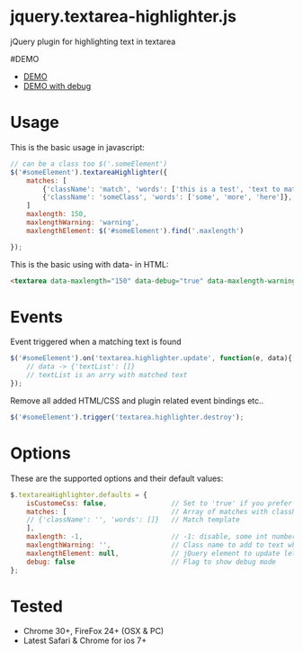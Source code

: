 jquery.textarea-highlighter.js
==============================

jQuery plugin for highlighting text in textarea

#DEMO

- [DEMO](http://marexandre.github.io/jquery.textarea-highlighter.js/demo/ "DEMO")
- [DEMO with debug](http://marexandre.github.io/jquery.textarea-highlighter.js/demo/test.html "DEMO with debug")


# Usage

This is the basic usage in javascript:

```javascript
// can be a class too $('.someElement')
$('#someElement').textareaHighlighter({
    matches: [
        {'className': 'match', 'words': ['this is a test', 'text to match']},
        {'className': 'someClass', 'words': ['some', 'more', 'here']},
    ]
    maxlength: 150,
    maxlengthWarning: 'warning',
    maxlengthElement: $('#someElement').find('.maxlength')

});
```

This is the basic using with data- in HTML:

```html
<textarea data-maxlength="150" data-debug="true" data-maxlength-warning="warning"></textarea>
```

# Events

Event triggered when a matching text is found

```javascript
$('#someElement').on('textarea.highlighter.update', function(e, data){
    // data -> {'textList': []}
    // textList is an arry with matched text
});
```

Remove all added HTML/CSS and plugin related event bindings etc..

```javascript
$('#someElement').trigger('textarea.highlighter.destroy');
```

# Options

These are the supported options and their default values:

```javascript
$.textareaHighlighter.defaults = {
    isCustomeCss: false,                // Set to 'true' if you prefer to use minimal css added with the plugin
    matches: [                          // Array of matches with className & word array
    // {'className': '', 'words': []}   // Match template
    ],
    maxlength: -1,                      // -1: disable, some int number over 0
    maxlengthWarning: '',               // Class name to add to text when it's over max length
    maxlengthElement: null,             // jQuery element to update letter count in the view
    debug: false                        // Flag to show debug mode
};
```

# Tested

- Chrome 30+, FireFox 24+ (OSX & PC)
- Latest Safari & Chrome for ios 7+
